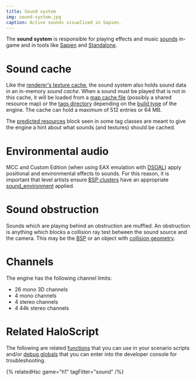 ```yaml
---
title: Sound system
img: sound-system.jpg
caption: Active sounds visualized in Sapien.
---
```

The **sound system** is responsible for playing effects and music [sounds](~sound) in-game and in tools like [Sapien](~h1-sapien) and [Standalone](~h1-standalone-build).

# Sound cache
Like the [renderer's texture cache](~renderer#texture-cache), the sound system also holds sound data in an in-memory _sound cache_. When a sound must be played that is not in this cache, it will be loaded from a [map cache file](~maps) (possibly a shared resource map) or the [tags directory](~tags) depending on the [build type](~blam#build-types) of the engine. The cache can hold a maximum of 512 entries or 64 MB.

The [predicted resources](~scenario#tag-field-predicted-resources) block seen in some tag classes are meant to give the engine a hint about what sounds (and textures) should be cached.

# Environmental audio
MCC and Custom Edition (when using EAX emulation with [DSOAL][dsoal]) apply positional and environmental effects to sounds. For this reason, it is important that level artists ensure [BSP clusters](~scenario_structure_bsp#clusters-and-cluster-data) have an appropriate [sound_environment](~) applied.

# Sound obstruction
Sounds which are playing behind an obstruction are muffled. An obstruction is anything which blocks a collision ray test between the sound source and the camera. This may be the [BSP](~scenario_structure_bsp) or an object with [collision geometry](~model_collision_geometry).

# Channels
The engine has the following channel limits:

* 26 mono 3D channels
* 4 mono channels
* 4 stereo channels
* 4 44k stereo channels

# Related HaloScript
The following are related [functions](~scripting#functions) that you can use in your scenario scripts and/or [debug globals](~scripting#external-globals) that you can enter into the developer console for troubleshooting.

{% relatedHsc game="h1" tagFilter="sound" /%}

[dsoal]: https://github.com/kcat/dsoal
